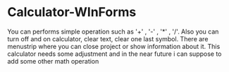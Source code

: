 # Calculator-WInForms
You can performs simple operation such as '+' , '-' , '*' , '/'.
Also you can turn off and on calculator, clear text, clear one last symbol.
There are menustrip where you can close project or show information about it.
This calculator needs some adjustment and in the near future i can suppose to add some 
other math operation
